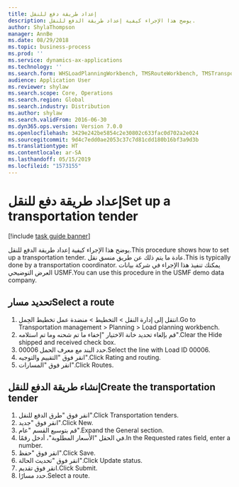 ```yaml
---
title: إعداد طريقة دفع للنقل
description: يوضح هذا الإجراء كيفية إعداد طريقة الدفع للنقل‬.
author: ShylaThompson
manager: AnnBe
ms.date: 08/29/2018
ms.topic: business-process
ms.prod: ''
ms.service: dynamics-ax-applications
ms.technology: ''
ms.search.form: WHSLoadPlanningWorkbench, TMSRouteWorkbench, TMSTransportationTender
audience: Application User
ms.reviewer: shylaw
ms.search.scope: Core, Operations
ms.search.region: Global
ms.search.industry: Distribution
ms.author: shylaw
ms.search.validFrom: 2016-06-30
ms.dyn365.ops.version: Version 7.0.0
ms.openlocfilehash: 3429e242be5854c2e30802c633fac0d702a2e024
ms.sourcegitcommit: 9d4c7edd0ae2053c37c7d81cdd180b16bf3a9d3b
ms.translationtype: HT
ms.contentlocale: ar-SA
ms.lasthandoff: 05/15/2019
ms.locfileid: "1573155"
---
```

# <a name="set-up-a-transportation-tender"></a><span data-ttu-id="d3105-103">إعداد طريقة دفع للنقل</span><span class="sxs-lookup"><span data-stu-id="d3105-103">Set up a transportation tender</span></span>

[!include [task guide banner](../../includes/task-guide-banner.md)]

<span data-ttu-id="d3105-104">يوضح هذا الإجراء كيفية إعداد طريقة الدفع للنقل‬.</span><span class="sxs-lookup"><span data-stu-id="d3105-104">This procedure shows how to set up a transportation tender.</span></span> <span data-ttu-id="d3105-105">عادة ما يتم ذلك عن طريق منسق نقل.</span><span class="sxs-lookup"><span data-stu-id="d3105-105">This is typically done by a transportation coordinator.</span></span> <span data-ttu-id="d3105-106">يمكنك تنفيذ هذا الإجراء في شركة بيانات العرض التوضيحي USMF.</span><span class="sxs-lookup"><span data-stu-id="d3105-106">You can use this procedure in the USMF demo data company.</span></span>


## <a name="select-a-route"></a><span data-ttu-id="d3105-107">تحديد مسار</span><span class="sxs-lookup"><span data-stu-id="d3105-107">Select a route</span></span>
1. <span data-ttu-id="d3105-108">انتقل إلى إدارة النقل > التخطيط > منضدة عمل تخطيط الحِمل‬.</span><span class="sxs-lookup"><span data-stu-id="d3105-108">Go to Transportation management > Planning > Load planning workbench.</span></span>
2. <span data-ttu-id="d3105-109">قم بإلغاء تحديد خانة الاختيار "إخفاء ما تم شحنه‬ وما تم استلامه‬".</span><span class="sxs-lookup"><span data-stu-id="d3105-109">Clear the Hide shipped and received check box.</span></span>
3. <span data-ttu-id="d3105-110">حدد البند مع معرف الحمل 00006.</span><span class="sxs-lookup"><span data-stu-id="d3105-110">Select the line with Load ID 00006.</span></span>
4. <span data-ttu-id="d3105-111">انقر فوق "التقييم والتوجيه".</span><span class="sxs-lookup"><span data-stu-id="d3105-111">Click Rating and routing.</span></span>
5. <span data-ttu-id="d3105-112">انقر فوق "المسارات".</span><span class="sxs-lookup"><span data-stu-id="d3105-112">Click Routes.</span></span>

## <a name="create-the-transportation-tender"></a><span data-ttu-id="d3105-113">إنشاء طريقة الدفع للنقل</span><span class="sxs-lookup"><span data-stu-id="d3105-113">Create the transportation tender</span></span>
1. <span data-ttu-id="d3105-114">انقر فوق "طرق الدفع للنقل".</span><span class="sxs-lookup"><span data-stu-id="d3105-114">Click Transportation tenders.</span></span>
2. <span data-ttu-id="d3105-115">انقر فوق "جديد".</span><span class="sxs-lookup"><span data-stu-id="d3105-115">Click New.</span></span>
3. <span data-ttu-id="d3105-116">قم بتوسيع القسم "عام".</span><span class="sxs-lookup"><span data-stu-id="d3105-116">Expand the General section.</span></span>
4. <span data-ttu-id="d3105-117">في الحقل "الأسعار المطلوبة‬"، أدخل رقمًا.</span><span class="sxs-lookup"><span data-stu-id="d3105-117">In the Requested rates field, enter a number.</span></span>
5. <span data-ttu-id="d3105-118">انقر فوق "حفظ".</span><span class="sxs-lookup"><span data-stu-id="d3105-118">Click Save.</span></span>
6. <span data-ttu-id="d3105-119">انقر فوق "تحديث الحالة".</span><span class="sxs-lookup"><span data-stu-id="d3105-119">Click Update status.</span></span>
7. <span data-ttu-id="d3105-120">انقر فوق تقديم.</span><span class="sxs-lookup"><span data-stu-id="d3105-120">Click Submit.</span></span>
8. <span data-ttu-id="d3105-121">حدد مسارًا.</span><span class="sxs-lookup"><span data-stu-id="d3105-121">Select a route.</span></span>

